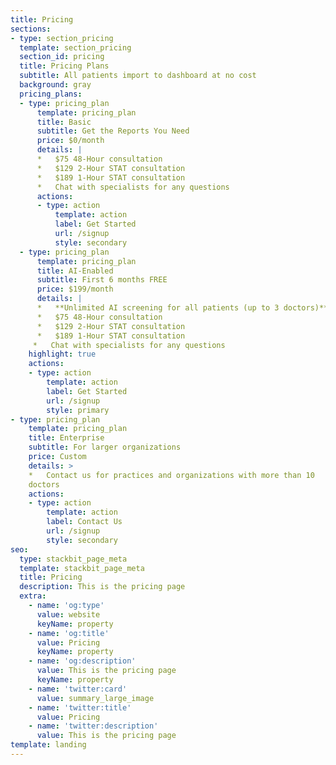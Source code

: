 ```yaml
---
title: Pricing
sections:
- type: section_pricing
  template: section_pricing
  section_id: pricing
  title: Pricing Plans
  subtitle: All patients import to dashboard at no cost
  background: gray
  pricing_plans:
  - type: pricing_plan
      template: pricing_plan
      title: Basic
      subtitle: Get the Reports You Need
      price: $0/month
      details: |
      *   $75 48-Hour consultation
      *   $129 2-Hour STAT consultation
      *   $189 1-Hour STAT consultation
      *   Chat with specialists for any questions
      actions:
      - type: action
          template: action
          label: Get Started
          url: /signup
          style: secondary
  - type: pricing_plan
      template: pricing_plan
      title: AI-Enabled
      subtitle: First 6 months FREE
      price: $199/month
      details: |
      *   **Unlimited AI screening for all patients (up to 3 doctors)**
      *   $75 48-Hour consultation
      *   $129 2-Hour STAT consultation
      *   $189 1-Hour STAT consultation
     *   Chat with specialists for any questions
    highlight: true
    actions:
    - type: action
        template: action
        label: Get Started
        url: /signup
        style: primary
- type: pricing_plan
    template: pricing_plan
    title: Enterprise
    subtitle: For larger organizations
    price: Custom
    details: >
    *   Contact us for practices and organizations with more than 10
    doctors
    actions:
    - type: action
        template: action
        label: Contact Us
        url: /signup
        style: secondary
seo:
  type: stackbit_page_meta
  template: stackbit_page_meta
  title: Pricing
  description: This is the pricing page
  extra:
    - name: 'og:type'
      value: website
      keyName: property
    - name: 'og:title'
      value: Pricing
      keyName: property
    - name: 'og:description'
      value: This is the pricing page
      keyName: property
    - name: 'twitter:card'
      value: summary_large_image
    - name: 'twitter:title'
      value: Pricing
    - name: 'twitter:description'
      value: This is the pricing page
template: landing
---
```

